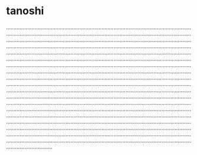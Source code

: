# tanoshi

...................................................................................................................................................................................................................................................................................................................................................................................................................................................................................................................................................................................................................................................................................................................................................................................................................................................................................................................................................................................................................................................................................................................................................................................................................................................................................................................................................................................................................................................................................................................................................................................................................................................................................................................................................................................................................................................................................................................................................................................................................................................................................................................................................................................................................................................................................................................................................................................................................................................................................